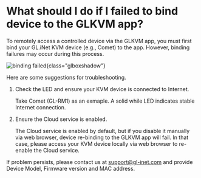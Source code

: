 # What should I do if I failed to bind device to the GLKVM app?

To remotely access a controlled device via the GLKVM app, you must first bind your GL.iNet KVM device (e.g., Comet) to the app. However, binding failures may occur during this process.

![binding failed](https://static.gl-inet.com/docs/kvm/faq/failed_to_bind_device_to_glkvm_app/binding_failed_windows.png){class="glboxshadow"}

Here are some suggestions for troubleshooting.

1. Check the LED and ensure your KVM device is connected to Internet.

    Take Comet (GL-RM1) as an exmaple. A solid while LED indicates stable Internet connection.

2. Ensure the Cloud service is enabled. 

    The Cloud service is enabled by default, but if you disable it manually via web browser, device re-binding to the GLKVM app will fail. In that case, please access your KVM device locally via web browser to re-enable the Cloud service.

If problem persists, please contact us at [support@gl-inet.com](mailto:support@glinet.biz) and provide Device Model, Firmware version and MAC address.
